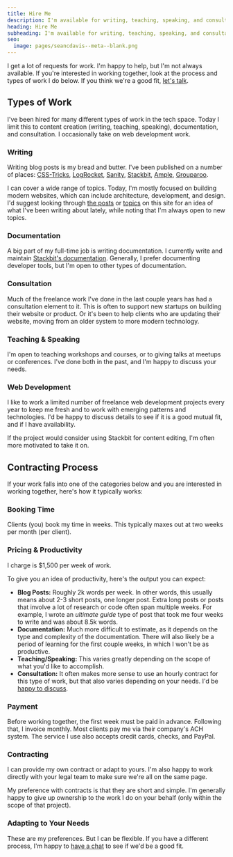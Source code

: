 ```yaml
---
title: Hire Me
description: I'm available for writing, teaching, speaking, and consultation.
heading: Hire Me
subheading: I'm available for writing, teaching, speaking, and consultation.
seo:
  image: pages/seancdavis--meta--blank.png
---
```


I get a lot of requests for work. I'm happy to help, but I'm not always available. If you're interested in working together, look at the process and types of work I do below. If you think we're a good fit, [let's talk](/contact).

## Types of Work

I've been hired for many different types of work in the tech space. Today I limit this to content creation (writing, teaching, speaking), documentation, and consultation. I occasionally take on web development work.

### Writing

Writing blog posts is my bread and butter. I've been published on a number of places: [CSS-Tricks](https://css-tricks.com/author/seancdavis/), [LogRocket](https://blog.logrocket.com/author/seandavis/), [Sanity](https://www.sanity.io/exchange/community/seancdavis), [Stackbit](https://www.stackbit.com/blog), [Ample](https://www.ample.co/blog-authors/sean-c-davis), [Grouparoo](https://www.grouparoo.com/blog/author/seancdavis).

I can cover a wide range of topics. Today, I'm mostly focused on building modern websites, which can include architecture, development, and design. I'd suggest looking through [the posts](/posts) or [topics](/topics) on this site for an idea of what I've been writing about lately, while noting that I'm always open to new topics.

### Documentation

A big part of my full-time job is writing documentation. I currently write and maintain [Stackbit's documentation](https://docs.stackbit.com/). Generally, I prefer documenting developer tools, but I'm open to other types of documentation.

### Consultation

Much of the freelance work I've done in the last couple years has had a consultation element to it. This is often to support new startups on building their website or product. Or it's been to help clients who are updating their website, moving from an older system to more modern technology.

### Teaching & Speaking

I'm open to teaching workshops and courses, or to giving talks at meetups or conferences. I've done both in the past, and I'm happy to discuss your needs.

### Web Development

I like to work a limited number of freelance web development projects every year to keep me fresh and to work with emerging patterns and technologies. I'd be happy to discuss details to see if it is a good mutual fit, and if I have availability.

If the project would consider using Stackbit for content editing, I'm often more motivated to take it on.

## Contracting Process

If your work falls into one of the categories below and you are interested in working together, here's how it typically works:

### Booking Time

Clients (you) book my time in weeks. This typically maxes out at two weeks per month (per client).

### Pricing & Productivity

I charge is $1,500 per week of work.

To give you an idea of productivity, here's the output you can expect:

- **Blog Posts:** Roughly 2k words per week. In other words, this usually means about 2-3 short posts, one longer post. Extra long posts or posts that involve a lot of research or code often span multiple weeks. For example, I wrote an _ultimate guide_ type of post that took me four weeks to write and was about 8.5k words.
- **Documentation:** Much more difficult to estimate, as it depends on the type and complexity of the documentation. There will also likely be a period of learning for the first couple weeks, in which I won't be as productive.
- **Teaching/Speaking:** This varies greatly depending on the scope of what you'd like to accomplish.
- **Consultation:** It often makes more sense to use an hourly contract for this type of work, but that also varies depending on your needs. I'd be [happy to discuss](/contact).

### Payment

Before working together, the first week must be paid in advance. Following that, I invoice monthly. Most clients pay me via their company's ACH system. The service I use also accepts credit cards, checks, and PayPal.

### Contracting

I can provide my own contract or adapt to yours. I'm also happy to work directly with your legal team to make sure we're all on the same page.

My preference with contracts is that they are short and simple. I'm generally happy to give up ownership to the work I do on your behalf (only within the scope of that project).

### Adapting to Your Needs

These are my preferences. But I can be flexible. If you have a different process, I'm happy to [have a chat](/contact) to see if we'd be a good fit.
